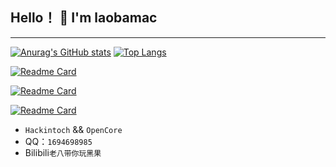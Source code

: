 ## Hello！ 👋 I'm laobamac
---
[![Anurag's GitHub stats](https://github-readme-stats.vercel.app/api?username=laobamac&show_icons=true&theme=radical)](https://github.com/laobamac)
[![Top Langs](https://github-readme-stats.vercel.app/api/top-langs/?username=laobamac)](https://github.com/laobamac/)

[![Readme Card](https://github-readme-stats.vercel.app/api/pin/?username=laobamac&repo=Hackintosh-I3-9100F-B365M-RX580)](https://github.com/laobamac/Hackintosh-I3-9100F-B365M-RX580)

[![Readme Card](https://github-readme-stats.vercel.app/api/pin/?username=laobamac&repo=Hackintosh-i7-8700K-ASUS-PRIME-Z370-A-Z370-F)](https://github.com/laobamac/Hackintosh-i7-8700K-ASUS-PRIME-Z370-A-Z370-F)

[![Readme Card](https://github-readme-stats.vercel.app/api/pin/?username=laobamac&repo=PVE-OpenCore)]((https://github.com/laobamac/PVE-OpenCore))

-  `Hackintoch` && `OpenCore` 
- QQ：`1694698985`
- Bilibili`老八带你玩黑果`
